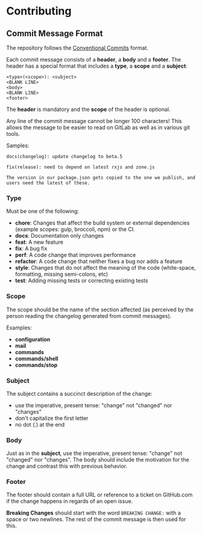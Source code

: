 # Contributing

## Commit Message Format

The repository follows the [Conventional Commits](https://www.conventionalcommits.org/en/v1.0.0/) format.

Each commit message consists of a **header**, a **body** and a
**footer**. The header has a special format that includes a **type**, a
**scope** and a **subject**:

```
<type>(<scope>): <subject>
<BLANK LINE>
<body>
<BLANK LINE>
<footer>
```

The **header** is mandatory and the **scope** of the header is optional.

Any line of the commit message cannot be longer 100 characters! This
allows the message to be easier to read on GitLab as well as in various
git tools.

Samples:

```
docs(changelog): update changelog to beta.5
```

```
fix(release): need to depend on latest rxjs and zone.js

The version in our package.json gets copied to the one we publish, and users need the latest of these.
```

### Type

Must be one of the following:

-   **chore**: Changes that affect the build system or external
    dependencies (example scopes: gulp, broccoli, npm) or the CI.
-   **docs**: Documentation only changes
-   **feat**: A new feature
-   **fix**: A bug fix
-   **perf**: A code change that improves performance
-   **refactor**: A code change that neither fixes a bug nor adds a
    feature
-   **style**: Changes that do not affect the meaning of the code
    (white-space, formatting, missing semi-colons, etc)
-   **test**: Adding missing tests or correcting existing tests

### Scope

The scope should be the name of the section affected (as perceived by
the person reading the changelog generated from commit messages).

Examples:

-   **configuration**
-   **mail**
-   **commands**
-   **commands/shell**
-   **commands/stop**

### Subject

The subject contains a succinct description of the change:

-   use the imperative, present tense: "change" not "changed" nor
    "changes"
-   don't capitalize the first letter
-   no dot (.) at the end

### Body

Just as in the **subject**, use the imperative, present tense: "change"
not "changed" nor "changes". The body should include the motivation for
the change and contrast this with previous behavior.

### Footer

The footer should contain a full URL or reference to a ticket on GitHub.com
if the change happens in regards of an open issue.

**Breaking Changes** should start with the word `BREAKING CHANGE:` with
a space or two newlines. The rest of the commit message is then used for
this.
